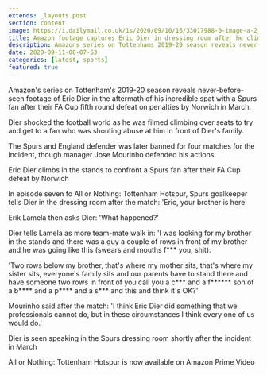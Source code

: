 ```yaml
---
extends: _layouts.post
section: content
image: https://i.dailymail.co.uk/1s/2020/09/10/16/33017988-0-image-a-2_1599753281002.jpg 
title: Amazon footage captures Eric Dier in dressing room after he climbed into stands to confront fan 
description: Amazons series on Tottenhams 2019-20 season reveals never-before-seen footage of Eric Dier in the aftermath of his incredible spat with a Spurs fan after their FA Cup defeat by Norwich. 
date: 2020-09-11-00-07-53 
categories: [latest, sports] 
featured: true 
--- 
```

Amazon's series on Tottenham's 2019-20 season reveals never-before-seen footage of Eric Dier in the aftermath of his incredible spat with a Spurs fan after their FA Cup fifth round defeat on penalties by Norwich in March.

Dier shocked the football world as he was filmed climbing over seats to try and get to a fan who was shouting abuse at him in front of Dier's family.

The Spurs and England defender was later banned for four matches for the incident, though manager Jose Mourinho defended his actions.

Eric Dier climbs in the stands to confront a Spurs fan after their FA Cup defeat by Norwich

In episode seven fo All or Nothing: Tottenham Hotspur, Spurs goalkeeper tells Dier in the dressing room after the match: 'Eric, your brother is here'

Erik Lamela then asks Dier: 'What happened?'

Dier tells Lamela as more team-mate walk in: 'I was looking for my brother in the stands and there was a guy a couple of rows in front of my brother and he was going like this (swears and mouths f*** you, shit).

'Two rows below my brother, that's where my mother sits, that's where my sister sits, everyone's family sits and our parents have to stand there and have someone two rows in front of you call you a c*** and a f****** son of a b**** and a p**** and a s*** and this and think it's OK?'

Mourinho said after the match: 'I think Eric Dier did something that we professionals cannot do, but in these circumstances I think every one of us would do.' 

Dier is seen speaking in the Spurs dressing room shortly after the incident in March

All or Nothing: Tottenham Hotspur is now available on Amazon Prime Video 

